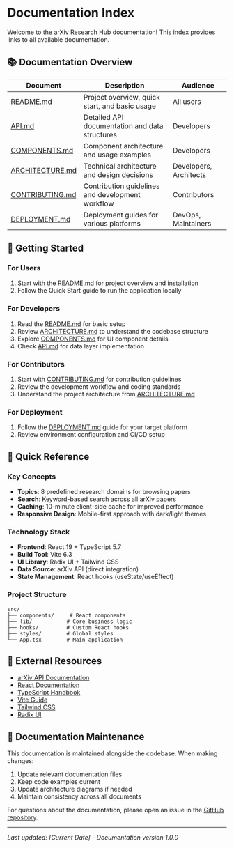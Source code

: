 # Documentation Index

Welcome to the arXiv Research Hub documentation! This index provides links to all available documentation.

## 📚 Documentation Overview

| Document | Description | Audience |
|----------|-------------|----------|
| [README.md](../README.md) | Project overview, quick start, and basic usage | All users |
| [API.md](./API.md) | Detailed API documentation and data structures | Developers |
| [COMPONENTS.md](./COMPONENTS.md) | Component architecture and usage examples | Developers |
| [ARCHITECTURE.md](./ARCHITECTURE.md) | Technical architecture and design decisions | Developers, Architects |
| [CONTRIBUTING.md](./CONTRIBUTING.md) | Contribution guidelines and development workflow | Contributors |
| [DEPLOYMENT.md](./DEPLOYMENT.md) | Deployment guides for various platforms | DevOps, Maintainers |

## 🚀 Getting Started

### For Users
1. Start with the [README.md](../README.md) for project overview and installation
2. Follow the Quick Start guide to run the application locally

### For Developers
1. Read the [README.md](../README.md) for basic setup
2. Review [ARCHITECTURE.md](./ARCHITECTURE.md) to understand the codebase structure
3. Explore [COMPONENTS.md](./COMPONENTS.md) for UI component details
4. Check [API.md](./API.md) for data layer implementation

### For Contributors
1. Start with [CONTRIBUTING.md](./CONTRIBUTING.md) for contribution guidelines
2. Review the development workflow and coding standards
3. Understand the project architecture from [ARCHITECTURE.md](./ARCHITECTURE.md)

### For Deployment
1. Follow the [DEPLOYMENT.md](./DEPLOYMENT.md) guide for your target platform
2. Review environment configuration and CI/CD setup

## 📖 Quick Reference

### Key Concepts

- **Topics**: 8 predefined research domains for browsing papers
- **Search**: Keyword-based search across all arXiv papers
- **Caching**: 10-minute client-side cache for improved performance
- **Responsive Design**: Mobile-first approach with dark/light themes

### Technology Stack

- **Frontend**: React 19 + TypeScript 5.7
- **Build Tool**: Vite 6.3
- **UI Library**: Radix UI + Tailwind CSS
- **Data Source**: arXiv API (direct integration)
- **State Management**: React hooks (useState/useEffect)

### Project Structure

```
src/
├── components/     # React components
├── lib/           # Core business logic
├── hooks/         # Custom React hooks
├── styles/        # Global styles
└── App.tsx        # Main application
```

## 🔗 External Resources

- [arXiv API Documentation](https://arxiv.org/help/api)
- [React Documentation](https://react.dev/)
- [TypeScript Handbook](https://www.typescriptlang.org/docs/)
- [Vite Guide](https://vitejs.dev/guide/)
- [Tailwind CSS](https://tailwindcss.com/docs)
- [Radix UI](https://www.radix-ui.com/)

## 📝 Documentation Maintenance

This documentation is maintained alongside the codebase. When making changes:

1. Update relevant documentation files
2. Keep code examples current
3. Update architecture diagrams if needed
4. Maintain consistency across all documents

For questions about the documentation, please open an issue in the [GitHub repository](https://github.com/ppiova/arxiv-research-hub/issues).

---

*Last updated: [Current Date] - Documentation version 1.0.0*